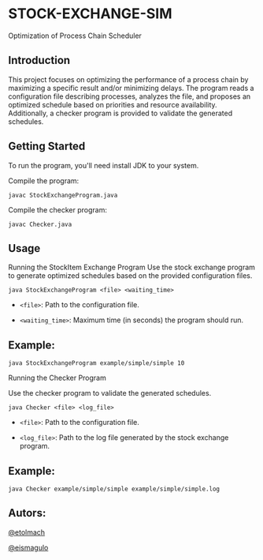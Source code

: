 



# STOCK-EXCHANGE-SIM

Optimization of Process Chain Scheduler

## Introduction
This project focuses on optimizing the performance of a process chain by maximizing a specific result and/or minimizing delays. The program reads a configuration file describing processes, analyzes the file, and proposes an optimized schedule based on priorities and resource availability. Additionally, a checker program is provided to validate the generated schedules.

## Getting Started

To run the program, you'll need install JDK to your system.

Compile the program:
```
javac StockExchangeProgram.java
```
Compile the checker program:
```
javac Checker.java
```
## Usage
Running the StockItem Exchange Program
Use the stock exchange program to generate optimized schedules based on the provided configuration files.
```
java StockExchangeProgram <file> <waiting_time>
```
- `<file>`: Path to the configuration file.

- `<waiting_time>`: Maximum time (in seconds) the program should run.

## Example:
```
java StockExchangeProgram example/simple/simple 10
```
Running the Checker Program

Use the checker program to validate the generated schedules.
```
java Checker <file> <log_file>
```
- `<file>`: Path to the configuration file.

- `<log_file>`: Path to the log file generated by the stock exchange program.

## Example:
```
java Checker example/simple/simple example/simple/simple.log

```

## Autors:

[@etolmach](https://01.alem.school/git/etolmach)

[@eismagulo](https://01.alem.school/git/eismagulo)


